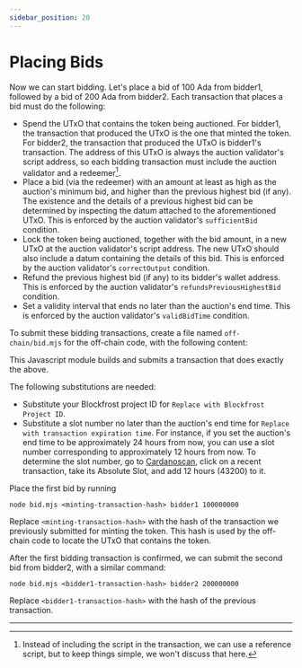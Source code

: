 ```yaml
---
sidebar_position: 20
---
```


# Placing Bids

Now we can start bidding.
Let's place a bid of 100 Ada from bidder1, followed by a bid of 200 Ada from bidder2.
Each transaction that places a bid must do the following:

- Spend the UTxO that contains the token being auctioned.
  For bidder1, the transaction that produced the UTxO is the one that minted the token.
  For bidder2, the transaction that produced the UTxO is bidder1's transaction.
  The address of this UTxO is always the auction validator's script address, so each bidding transaction must include the auction validator and a redeemer[^1].
- Place a bid (via the redeemer) with an amount at least as high as the auction's minimum bid, and higher than the previous highest bid (if any).
  The existence and the details of a previous highest bid can be determined by inspecting the datum attached to the aforementioned UTxO.
  This is enforced by the auction validator's `sufficientBid` condition.
- Lock the token being auctioned, together with the bid amount, in a new UTxO at the auction validator's script address.
  The new UTxO should also include a datum containing the details of this bid.
  This is enforced by the auction validator's `correctOutput` condition.
- Refund the previous highest bid (if any) to its bidder's wallet address.
  This is enforced by the auction validator's `refundsPreviousHighestBid` condition.
- Set a validity interval that ends no later than the auction's end time.
  This is enforced by the auction validator's `validBidTime` condition.

To submit these bidding transactions, create a file named `off-chain/bid.mjs` for the off-chain code, with the following content:

<LiteralInclude file="bid.mjs" language="javascript" title="bid.mjs" />

This Javascript module builds and submits a transaction that does exactly the above.

The following substitutions are needed:

- Substitute your Blockfrost project ID for `Replace with Blockfrost Project ID`.
- Substitute a slot number no later than the auction's end time for `Replace with transaction expiration time`.
  For instance, if you set the auction's end time to be approximately 24 hours from now, you can use a slot number corresponding to approximately 12 hours from now.
  To determine the slot number, go to [Cardanoscan](https://preview.cardanoscan.io/), click on a recent transaction, take its Absolute Slot, and add 12 hours (43200) to it.

Place the first bid by running

```
node bid.mjs <minting-transaction-hash> bidder1 100000000
```

Replace `<minting-transaction-hash>` with the hash of the transaction we previously submitted for minting the token.
This hash is used by the off-chain code to locate the UTxO that contains the token.

After the first bidding transaction is confirmed, we can submit the second bid from bidder2, with a similar command:

```
node bid.mjs <bidder1-transaction-hash> bidder2 200000000
```

Replace `<bidder1-transaction-hash>` with the hash of the previous transaction.

---

[^1]: Instead of including the script in the transaction, we can use a reference script, but to keep things simple, we won't discuss that here.
